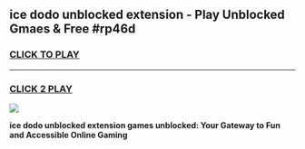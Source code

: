 
## ice dodo unblocked extension - Play Unblocked Gmaes & Free #rp46d
<h3>
<a href="https://news.freeplayer.one?title=ice_dodo_unblocked_extension&ref=03M">CLICK TO PLAY</a></h3>
<hr>

<h3>
<a href="https://news.freeplayer.one?title=ice_dodo_unblocked_extension&ref=03M">CLICK 2 PLAY</a>
  
</h3>

<a href="https://news.freeplayer.one?title=ice_dodo_unblocked_extension&ref=03M"><img src="https://clearcache.store/games.png"></a>


**ice dodo unblocked extension games unblocked: Your Gateway to Fun and Accessible Online Gaming**
